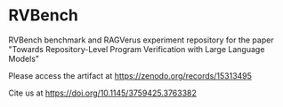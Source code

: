 # RVBench
RVBench benchmark and RAGVerus experiment repository for the paper "Towards Repository-Level Program Verification with Large Language Models"


Please access the artifact at https://zenodo.org/records/15313495


Cite us at
https://doi.org/10.1145/3759425.3763382
